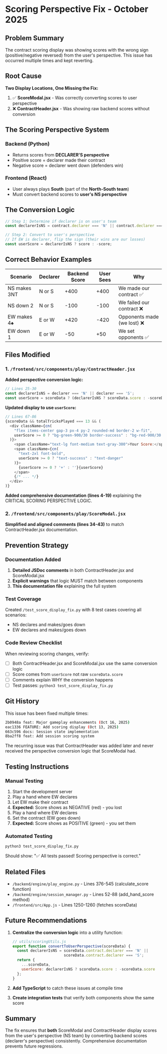 # Scoring Perspective Fix - October 2025

## Problem Summary

The contract scoring display was showing scores with the wrong sign (positive/negative reversed) from the user's perspective. This issue has occurred multiple times and kept reverting.

## Root Cause

**Two Display Locations, One Missing the Fix:**

1. ✅ **ScoreModal.jsx** - Was correctly converting scores to user perspective
2. ❌ **ContractHeader.jsx** - Was showing raw backend scores without conversion

## The Scoring Perspective System

### Backend (Python)
- Returns scores from **DECLARER'S perspective**
- Positive score = declarer made their contract
- Negative score = declarer went down (defenders win)

### Frontend (React)
- User always plays **South** (part of the **North-South team**)
- Must convert backend scores to **user's NS perspective**

## The Conversion Logic

```javascript
// Step 1: Determine if declarer is on user's team
const declarerIsNS = contract.declarer === 'N' || contract.declarer === 'S';

// Step 2: Convert to user's perspective
// If EW is declarer, flip the sign (their wins are our losses)
const userScore = declarerIsNS ? score : -score;
```

## Correct Behavior Examples

| Scenario | Declarer | Backend Score | User Sees | Why |
|----------|----------|--------------|-----------|-----|
| NS makes 3NT | N or S | +400 | +400 | We made our contract ✅ |
| NS down 2 | N or S | -100 | -100 | We failed our contract ❌ |
| EW makes 4♠ | E or W | +420 | -420 | Opponents made (we lost) ❌ |
| EW down 1 | E or W | -50 | +50 | We set opponents ✅ |

## Files Modified

### 1. `/frontend/src/components/play/ContractHeader.jsx`

**Added perspective conversion logic:**
```javascript
// Lines 25-30
const declarerIsNS = declarer === 'N' || declarer === 'S';
const userScore = scoreData ? (declarerIsNS ? scoreData.score : -scoreData.score) : null;
```

**Updated display to use `userScore`:**
```javascript
// Lines 67-86
{scoreData && totalTricksPlayed === 13 && (
  <div className={cn(
    "flex items-center gap-3 px-4 py-2 rounded-md border-2 w-fit",
    userScore >= 0 ? "bg-green-900/30 border-success" : "bg-red-900/30 border-danger"
  )}>
    <span className="text-lg font-medium text-gray-300">Your Score:</span>
    <span className={cn(
      "text-2xl font-bold",
      userScore >= 0 ? "text-success" : "text-danger"
    )}>
      {userScore >= 0 ? '+' : ''}{userScore}
    </span>
    {/* ... */}
  </div>
)}
```

**Added comprehensive documentation (lines 4-19)** explaining the CRITICAL SCORING PERSPECTIVE LOGIC.

### 2. `/frontend/src/components/play/ScoreModal.jsx`

**Simplified and aligned comments (lines 34-43)** to match ContractHeader.jsx documentation.

## Prevention Strategy

### Documentation Added
1. **Detailed JSDoc comments** in both ContractHeader.jsx and ScoreModal.jsx
2. **Explicit warnings** that logic MUST match between components
3. **This documentation file** explaining the full system

### Test Coverage
Created `/test_score_display_fix.py` with 8 test cases covering all scenarios:
- NS declares and makes/goes down
- EW declares and makes/goes down

### Code Review Checklist
When reviewing scoring changes, verify:
- [ ] Both ContractHeader.jsx and ScoreModal.jsx use the same conversion logic
- [ ] Score comes from `userScore` not raw `scoreData.score`
- [ ] Comments explain WHY the conversion happens
- [ ] Test passes: `python3 test_score_display_fix.py`

## Git History

This issue has been fixed multiple times:
```bash
2b0948a feat: Major gameplay enhancements (Oct 16, 2025)
eac1336 FEATURE: Add scoring display (Oct 13, 2025)
663c596 docs: Session state implementation
8ba2ff8 feat: Add session scoring system
```

The recurring issue was that ContractHeader was added later and never received the perspective conversion logic that ScoreModal had.

## Testing Instructions

### Manual Testing
1. Start the development server
2. Play a hand where EW declares
3. Let EW make their contract
4. **Expected:** Score shows as NEGATIVE (red) - you lost
5. Play a hand where EW declares
6. Set the contract (EW goes down)
7. **Expected:** Score shows as POSITIVE (green) - you set them

### Automated Testing
```bash
python3 test_score_display_fix.py
```
Should show: "✅ All tests passed! Scoring perspective is correct."

## Related Files

- `/backend/engine/play_engine.py` - Lines 376-545 (calculate_score function)
- `/backend/engine/session_manager.py` - Lines 52-88 (add_hand_score method)
- `/frontend/src/App.js` - Lines 1250-1260 (fetches scoreData)

## Future Recommendations

1. **Centralize the conversion logic** into a utility function:
   ```javascript
   // utils/scoringUtils.js
   export function convertToUserPerspective(scoreData) {
     const declarerIsNS = scoreData.contract.declarer === 'N' ||
                          scoreData.contract.declarer === 'S';
     return {
       ...scoreData,
       userScore: declarerIsNS ? scoreData.score : -scoreData.score
     };
   }
   ```

2. **Add TypeScript** to catch these issues at compile time

3. **Create integration tests** that verify both components show the same score

## Summary

The fix ensures that **both** ScoreModal and ContractHeader display scores from the user's perspective (NS team) by converting backend scores (declarer's perspective) consistently. Comprehensive documentation prevents future regressions.
